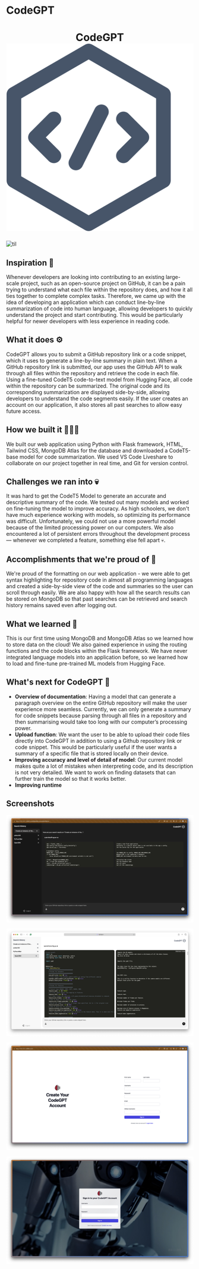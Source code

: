 # CodeGPT
<h1 align="center">CodeGPT <img src="/static/images/logo.png" /></h1>

![til](./static/gif/home.gif)

## Inspiration 🧠
Whenever developers are looking into contributing to an existing large-scale project, such as an open-source project on GitHub, it can be a pain trying to understand what each file within the repository does, and how it all ties together to complete complex tasks. Therefore, we came up with the idea of developing an application which can conduct line-by-line summarization of code into human language, allowing developers to quickly understand the project and start contributing. This would be particularly helpful for newer developers with less experience in reading code.

## What it does ⚙️
CodeGPT allows you to submit a GitHub repository link or a code snippet, which it uses to generate a line-by-line summary in plain text. When a GitHub repository link is submitted, our app uses the GitHub API to walk through all files within the repository and retrieve the code in each file. Using a fine-tuned CodeT5 code-to-text model from Hugging Face, all code within the repository can be summarized. The original code and its corresponding summarization are displayed side-by-side, allowing developers to understand the code segments easily. If the user creates an account on our application, it also stores all past searches to allow easy future access. 

## How we built it 👷‍♀️🔧
We built our web application using Python with Flask framework, HTML, Tailwind CSS, MongoDB Atlas for the database and downloaded a CodeT5-base model for code summarization. We used VS Code Liveshare to collaborate on our project together in real time, and Git for version control.

## Challenges we ran into 💀
It was hard to get the CodeT5 Model to generate an accurate and descriptive summary of the code. We tested out many models and worked on fine-tuning the model to improve accuracy. As high schoolers, we don't have much experience working with models, so optimizing its performance was difficult. Unfortunately, we could not use a more powerful model because of the limited processing power on our computers. We also encountered a lot of persistent errors throughout the development process — whenever we completed a feature, something else fell apart 💀.

## Accomplishments that we're proud of 🎉
We're proud of the formatting on our web application - we were able to get syntax highlighting for repository code in almost all programming languages and created a side-by-side view of the code and summaries so the user can scroll through easily. We are also happy with how all the search results can be stored on MongoDB so that past searches can be retrieved and search history remains saved even after logging out. 

## What we learned 📝
This is our first time using MongoDB and MongoDB Atlas so we learned how to store data on the cloud! We also gained experience in using the routing functions and the code blocks within the Flask framework. We have never integrated language models into an application before, so we learned how to load and fine-tune pre-trained ML models from Hugging Face.

## What's next for CodeGPT 🔮
- **Overview of documentation**: Having a model that can generate a paragraph overview on the entire GitHub repository will make the user experience more seamless. Currently, we can only generate a summary for code snippets because parsing through all files in a repository and then summarising would take too long with our computer’s processing power.
- **Upload function**: We want the user to be able to upload their code files directly into CodeGPT in addition to using a Github repository link or code snippet. This would be particularly useful if the user wants a summary of a specific file that is stored locally on their device. 
- **Improving accuracy and level of detail of model**: Our current model makes quite a lot of mistakes when interpreting code, and its description is not very detailed. We want to work on finding datasets that can further train the model so that it works better.
- **Improving runtime**

## Screenshots
![Example code snippet result.](./static/images/example_code_snippet_result.png)

![Example GitHub Repository Result.](./static/images/example_github_repo_result.png)

![Create account page.](./static/images/create_account.png)

![Sign in page.](./static/images/sign_in.png)